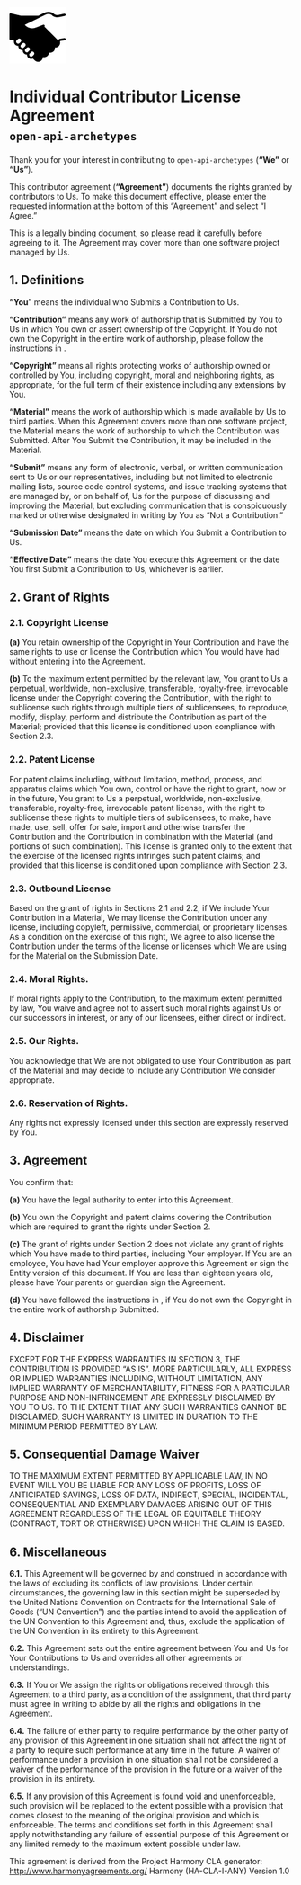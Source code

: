 ![Agreement handshake][handshake-image]

# Individual Contributor License Agreement<br><small>`open-api-archetypes`</small>

Thank you for your interest in contributing to `open-api-archetypes` (**“We”** or **“Us”**).

This contributor agreement (**“Agreement”**) documents the rights granted by contributors to Us. To make this document effective, please enter the requested information at the bottom of this “Agreement” and select “I Agree.”

This is a legally binding document, so please read it carefully before agreeing to it. The Agreement may cover more than one software project managed by Us.

## 1. Definitions
**“You**” means the individual who Submits a Contribution to Us.

**“Contribution”** means any work of authorship that is Submitted by You to Us in which You own or assert ownership of the Copyright. If You do not own the Copyright in the entire work of authorship, please follow the instructions in .

**“Copyright”** means all rights protecting works of authorship owned or controlled by You, including copyright, moral and neighboring rights, as appropriate, for the full term of their existence including any extensions by You.

**“Material”** means the work of authorship which is made available by Us to third parties. When this Agreement covers more than one software project, the Material means the work of authorship to which the Contribution was Submitted. After You Submit the Contribution, it may be included in the Material.

**“Submit”** means any form of electronic, verbal, or written communication sent to Us or our representatives, including but not limited to electronic mailing lists, source code control systems, and issue tracking systems that are managed by, or on behalf of, Us for the purpose of discussing and improving the Material, but excluding communication that is conspicuously marked or otherwise designated in writing by You as “Not a Contribution.”

**“Submission Date”** means the date on which You Submit a Contribution to Us.

**“Effective Date”** means the date You execute this Agreement or the date You first Submit a Contribution to Us, whichever is earlier.

## 2. Grant of Rights

### 2.1. Copyright License

**(a)** You retain ownership of the Copyright in Your Contribution and have the same rights to use or license the Contribution which You would have had without entering into the Agreement.

**(b)** To the maximum extent permitted by the relevant law, You grant to Us a perpetual, worldwide, non-exclusive, transferable, royalty-free, irrevocable license under the Copyright covering the Contribution, with the right to sublicense such rights through multiple tiers of sublicensees, to reproduce, modify, display, perform and distribute the Contribution as part of the Material; provided that this license is conditioned upon compliance with Section 2.3.

### 2.2. Patent License

For patent claims including, without limitation, method, process, and apparatus claims which You own, control or have the right to grant, now or in the future, You grant to Us a perpetual, worldwide, non-exclusive, transferable, royalty-free, irrevocable patent license, with the right to sublicense these rights to multiple tiers of sublicensees, to make, have made, use, sell, offer for sale, import and otherwise transfer the Contribution and the Contribution in combination with the Material (and portions of such combination). This license is granted only to the extent that the exercise of the licensed rights infringes such patent claims; and provided that this license is conditioned upon compliance with Section 2.3.

### 2.3. Outbound License

Based on the grant of rights in Sections 2.1 and 2.2, if We include Your Contribution in a Material, We may license the Contribution under any license, including copyleft, permissive, commercial, or proprietary licenses. As a condition on the exercise of this right, We agree to also license the Contribution under the terms of the license or licenses which We are using for the Material on the Submission Date.

### 2.4. Moral Rights.

If moral rights apply to the Contribution, to the maximum extent permitted by law, You waive and agree not to assert such moral rights against Us or our successors in interest, or any of our licensees, either direct or indirect.

### 2.5. Our Rights.
You acknowledge that We are not obligated to use Your Contribution as part of the Material and may decide to include any Contribution We consider appropriate.

### 2.6. Reservation of Rights.
Any rights not expressly licensed under this section are expressly reserved by You.

## 3. Agreement

You confirm that:

**(a)** You have the legal authority to enter into this Agreement.

**(b)** You own the Copyright and patent claims covering the Contribution which are required to grant the rights under Section 2.

**(c)** The grant of rights under Section 2 does not violate any grant of rights which You have made to third parties, including Your employer. If You are an employee, You have had Your employer approve this Agreement or sign the Entity version of this document. If You are less than eighteen years old, please have Your parents or guardian sign the Agreement.

**(d)** You have followed the instructions in , if You do not own the Copyright in the entire work of authorship Submitted.

## 4. Disclaimer
EXCEPT FOR THE EXPRESS WARRANTIES IN SECTION 3, THE CONTRIBUTION IS PROVIDED “AS IS”. MORE PARTICULARLY, ALL EXPRESS OR IMPLIED WARRANTIES INCLUDING, WITHOUT LIMITATION, ANY IMPLIED WARRANTY OF MERCHANTABILITY, FITNESS FOR A PARTICULAR PURPOSE AND NON-INFRINGEMENT ARE EXPRESSLY DISCLAIMED BY YOU TO US. TO THE EXTENT THAT ANY SUCH WARRANTIES CANNOT BE DISCLAIMED, SUCH WARRANTY IS LIMITED IN DURATION TO THE MINIMUM PERIOD PERMITTED BY LAW.

## 5. Consequential Damage Waiver
TO THE MAXIMUM EXTENT PERMITTED BY APPLICABLE LAW, IN NO EVENT WILL YOU BE LIABLE FOR ANY LOSS OF PROFITS, LOSS OF ANTICIPATED SAVINGS, LOSS OF DATA, INDIRECT, SPECIAL, INCIDENTAL, CONSEQUENTIAL AND EXEMPLARY DAMAGES ARISING OUT OF THIS AGREEMENT REGARDLESS OF THE LEGAL OR EQUITABLE THEORY (CONTRACT, TORT OR OTHERWISE) UPON WHICH THE CLAIM IS BASED.

## 6. Miscellaneous
**6.1.** This Agreement will be governed by and construed in accordance with the laws of excluding its conflicts of law provisions. Under certain circumstances, the governing law in this section might be superseded by the United Nations Convention on Contracts for the International Sale of Goods (“UN Convention”) and the parties intend to avoid the application of the UN Convention to this Agreement and, thus, exclude the application of the UN Convention in its entirety to this Agreement.

**6.2.** This Agreement sets out the entire agreement between You and Us for Your Contributions to Us and overrides all other agreements or understandings.

**6.3.** If You or We assign the rights or obligations received through this Agreement to a third party, as a condition of the assignment, that third party must agree in writing to abide by all the rights and obligations in the Agreement.

**6.4.** The failure of either party to require performance by the other party of any provision of this Agreement in one situation shall not affect the right of a party to require such performance at any time in the future. A waiver of performance under a provision in one situation shall not be considered a waiver of the performance of the provision in the future or a waiver of the provision in its entirety.

**6.5.** If any provision of this Agreement is found void and unenforceable, such provision will be replaced to the extent possible with a provision that comes closest to the meaning of the original provision and which is enforceable. The terms and conditions set forth in this Agreement shall apply notwithstanding any failure of essential purpose of this Agreement or any limited remedy to the maximum extent possible under law.

This agreement is derived from the Project Harmony CLA generator: http://www.harmonyagreements.org/ Harmony (HA-CLA-I-ANY) Version 1.0


[handshake-image]: /docs/img/icons8/handshake.png
